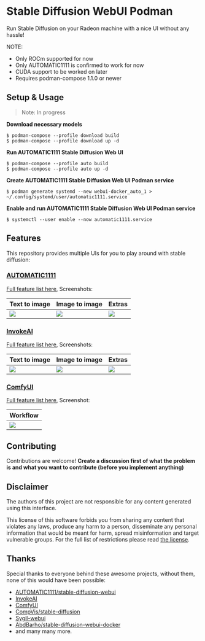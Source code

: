 # Stable Diffusion WebUI Podman

Run Stable Diffusion on your Radeon machine with a nice UI without any hassle!

NOTE:
- Only ROCm supported for now
- Only AUTOMATIC1111 is confirmed to work for now
- CUDA support to be worked on later
- Requires podman-compose 1.1.0 or newer

## Setup & Usage

> Note: In progress

**Download necessary models**
```
$ podman-compose --profile download build
$ podman-compose --profile download up -d
```

**Run AUTOMATIC1111 Stable Diffusion Web UI**
```
$ podman-compose --profile auto build
$ podman-compose --profile auto up -d
```

**Create AUTOMATIC1111 Stable Diffusion Web UI Podman service**
```
$ podman generate systemd --new webui-docker_auto_1 > ~/.config/systemd/user/automatic1111.service
```

**Enable and run AUTOMATIC1111 Stable Diffusion Web UI Podman service**
```
$ systemctl --user enable --now automatic1111.service
```

## Features

This repository provides multiple UIs for you to play around with stable diffusion:

### [AUTOMATIC1111](https://github.com/AUTOMATIC1111/stable-diffusion-webui)

[Full feature list here](https://github.com/AUTOMATIC1111/stable-diffusion-webui-feature-showcase), Screenshots:

| Text to image                                                                                              | Image to image                                                                                             | Extras                                                                                                     |
| ---------------------------------------------------------------------------------------------------------- | ---------------------------------------------------------------------------------------------------------- | ---------------------------------------------------------------------------------------------------------- |
| ![](https://user-images.githubusercontent.com/24505302/189541954-46afd772-d0c8-4005-874c-e2eca40c02f2.jpg) | ![](https://user-images.githubusercontent.com/24505302/189541956-5b528de7-1b5d-479f-a1db-d3f5a53afc59.jpg) | ![](https://user-images.githubusercontent.com/24505302/189541957-cf78b352-a071-486d-8889-f26952779a61.jpg) |

### [InvokeAI](https://github.com/invoke-ai/InvokeAI)

[Full feature list here](https://github.com/invoke-ai/InvokeAI#features), Screenshots:

| Text to image                                                                                              | Image to image                                                                                             | Extras                                                                                                     |
| ---------------------------------------------------------------------------------------------------------- | ---------------------------------------------------------------------------------------------------------- | ---------------------------------------------------------------------------------------------------------- |
| ![](https://user-images.githubusercontent.com/24505302/195158552-39f58cb6-cfcc-4141-9995-a626e3760752.jpg) | ![](https://user-images.githubusercontent.com/24505302/195158553-152a0ab8-c0fd-4087-b121-4823bcd8d6b5.jpg) | ![](https://user-images.githubusercontent.com/24505302/195158548-e118206e-c519-4915-85d6-4c248eb10fc0.jpg) |

### [ComfyUI](https://github.com/comfyanonymous/ComfyUI)

[Full feature list here](https://github.com/comfyanonymous/ComfyUI#features), Screenshot:

| Workflow                                                                         |
| -------------------------------------------------------------------------------- |
| ![](https://github.com/comfyanonymous/ComfyUI/raw/master/comfyui_screenshot.png) |

## Contributing

Contributions are welcome! **Create a discussion first of what the problem is and what you want to contribute (before you implement anything)**

## Disclaimer

The authors of this project are not responsible for any content generated using this interface.

This license of this software forbids you from sharing any content that violates any laws, produce any harm to a person, disseminate any personal information that would be meant for harm, spread misinformation and target vulnerable groups. For the full list of restrictions please read [the license](./LICENSE).

## Thanks

Special thanks to everyone behind these awesome projects, without them, none of this would have been possible:

- [AUTOMATIC1111/stable-diffusion-webui](https://github.com/AUTOMATIC1111/stable-diffusion-webui)
- [InvokeAI](https://github.com/invoke-ai/InvokeAI)
- [ComfyUI](https://github.com/comfyanonymous/ComfyUI)
- [CompVis/stable-diffusion](https://github.com/CompVis/stable-diffusion)
- [Sygil-webui](https://github.com/Sygil-Dev/sygil-webui)
- [AbdBarho/stable-diffusion-webui-docker](https://github.com/AbdBarho/stable-diffusion-webui-docker)
- and many many more.

